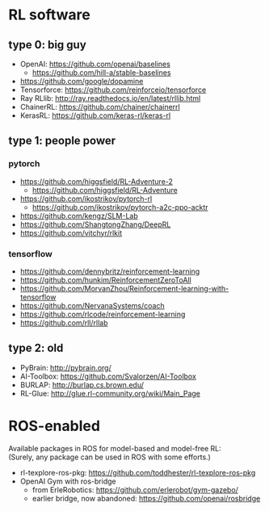 # RL software

## type 0: big guy 
* OpenAI: https://github.com/openai/baselines
  * https://github.com/hill-a/stable-baselines
* https://github.com/google/dopamine
* Tensorforce: https://github.com/reinforceio/tensorforce
* Ray RLlib: http://ray.readthedocs.io/en/latest/rllib.html
* ChainerRL: https://github.com/chainer/chainerrl
* KerasRL: https://github.com/keras-rl/keras-rl

## type 1: people power
### pytorch
* https://github.com/higgsfield/RL-Adventure-2
  * https://github.com/higgsfield/RL-Adventure
* https://github.com/ikostrikov/pytorch-rl
  * https://github.com/ikostrikov/pytorch-a2c-ppo-acktr
* https://github.com/kengz/SLM-Lab
* https://github.com/ShangtongZhang/DeepRL
* https://github.com/vitchyr/rlkit

### tensorflow
* https://github.com/dennybritz/reinforcement-learning
* https://github.com/hunkim/ReinforcementZeroToAll
* https://github.com/MorvanZhou/Reinforcement-learning-with-tensorflow
* https://github.com/NervanaSystems/coach
* https://github.com/rlcode/reinforcement-learning
* https://github.com/rll/rllab

## type 2: old
* PyBrain: http://pybrain.org/
* AI-Toolbox: https://github.com/Svalorzen/AI-Toolbox
* BURLAP: http://burlap.cs.brown.edu/
* RL-Glue: http://glue.rl-community.org/wiki/Main_Page

# ROS-enabled
Available packages in ROS for model-based and model-free RL: <br/>
(Surely, any package can be used in ROS with some efforts.)
* rl-texplore-ros-pkg: https://github.com/toddhester/rl-texplore-ros-pkg
* OpenAI Gym with ros-bridge
  * from ErleRobotics: https://github.com/erlerobot/gym-gazebo/
  * earlier bridge, now abandoned: https://github.com/openai/rosbridge
